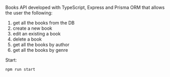 Books API developed with TypeScript, Express and Prisma ORM that allows the user the following:
1. get all the books from the DB
2. create a new book
3. edit an existing a book
4. delete a book
5. get all the books by author
6. get all the books by genre

Start:
```
npm run start
```
